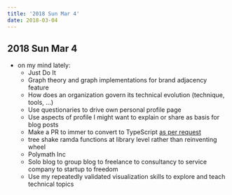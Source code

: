 ```yaml
---
title: '2018 Sun Mar 4'
date: 2018-03-04
---
```


## 2018 Sun Mar 4

- on my mind lately:
  - Just Do It
  - Graph theory and graph implementations for brand adjacency feature
  - How does an organization govern its technical evolution (technique, tools, ...)
  - Use questionaries to drive own personal profile page
  - Use aspects of profile I might want to explain or share as basis for blog posts
  - Make a PR to immer to convert to TypeScript [as per request](https://github.com/mweststrate/immer/issues/67)
  - tree shake ramda functions at library level rather than reinventing wheel
  - Polymath Inc
  - Solo blog to group blog to freelance to consultancy to service company to startup to freedom
  - Use my repeatedly validated visualization skills to explore and teach technical topics
